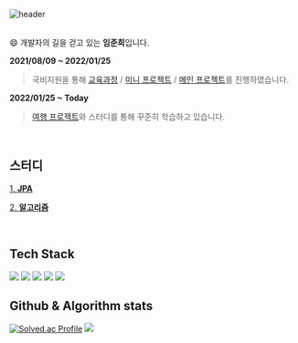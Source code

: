 ![header](https://capsule-render.vercel.app/api?type=waving&height=200&text=VenusIM&color=gradient&fontAlign=80&fontAlignY=40)
<br/> 
<br/>

:smile: 개발자의 길을 걷고 있는 **임준희**입니다.

**2021/08/09 ~ 2022/01/25**
> 국비지원을 통해 [교육과정](https://github.com/VenusIm/Bitcamp_Study) / [미니 프로젝트](https://github.com/VenusIm/Bitcamp_Mini) / [메인 프로젝트](https://github.com/VenusIm/Bitcamp_main)를 진행하였습니다.

**2022/01/25 ~ Today**

> [여행 프로잭트](https://github.com/TravelWithMeProject)와 스터디를 통해 꾸준히 학습하고 있습니다.

<br/>

## 스터디

[1. **JPA**](https://github.com/VenusIM/JPA_Basic)

[2. **알고리즘**](https://github.com/VenusIm/Algorithms)



<br/>

## Tech Stack

<img src="https://img.shields.io/badge/JAVA-007396?style=for-the-badge&logo=java&logoColor=white"> <img src="https://img.shields.io/badge/Spring-6DB33F?style=for-the-badge&logo=Spring&logoColor=white"> <img src="https://img.shields.io/badge/SpringBoot-6DB33F?style=for-the-badge&logo=SpringBoot&logoColor=white"> <img src="https://img.shields.io/badge/oracle-F80000?style=for-the-badge&logo=oracle&logoColor=white"> <img src="https://img.shields.io/badge/mysql-4479A1?style=for-the-badge&logo=mysql&logoColor=white">

## Github & Algorithm stats

<a>[![Solved.ac Profile](http://mazassumnida.wtf/api/v2/generate_badge?boj=junhee3370)](https://solved.ac/junhee3370/)<a/>
<a><img src="https://github-readme-stats.vercel.app/api?username=VenusIm&show_icons=true&count_private=true&hide=issues"/><a/>

  

